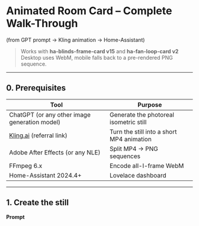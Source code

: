 # Animated Room Card – Complete Walk-Through  
(from GPT prompt → Kling animation → Home-Assistant)

> Works with **ha-blinds-frame-card v15** and **ha-fan-loop-card v2**  
> Desktop uses WebM, mobile falls back to a pre-rendered PNG sequence.

---

## 0. Prerequisites
| Tool | Purpose |
|------|---------|
| ChatGPT (or any other image generation model) | Generate the photoreal isometric still |
| [Kling.ai](https://klingai.com/h5-app/invitation?code=7BLZEBP5VTT5) (referral link) | Turn the still into a short MP4 animation |
| Adobe After Effects (or any NLE) | Split MP4 → PNG sequences |
| FFmpeg 6.x | Encode all-I-frame WebM |
| Home-Assistant 2024.4+ | Lovelace dashboard |

---

## 1. Create the still

**Prompt**

